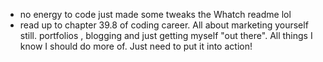- no energy to code just made some tweaks the Whatch readme lol
- read up to chapter 39.8 of coding career. All about marketing yourself still. portfolios , blogging and just getting myself "out there". All things I know I should do more of. Just need to put it into action!
